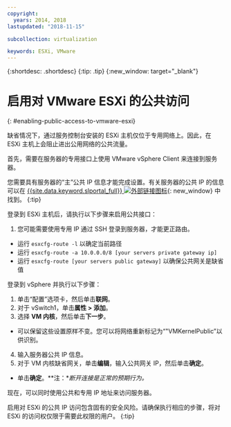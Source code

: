 ```yaml
---
copyright:
  years: 2014, 2018
lastupdated: "2018-11-15"

subcollection: virtualization

keywords: ESXi, VMware
---
```

{:shortdesc: .shortdesc}
{:tip: .tip}
{:new_window: target="_blank"}

# 启用对 VMware ESXi 的公共访问
{: #enabling-public-access-to-vmware-esxi}

缺省情况下，通过服务控制台安装的 ESXi 主机仅位于专用网络上。因此，在 ESXi 主机上会阻止进出公用网络的公共流量。

首先，需要在服务器的专用接口上使用 VMware vSphere Client 来连接到服务器。

您需要具有服务器的“主”公共 IP 信息才能完成设置。有关服务器的公共 IP 的信息可以在 [{{site.data.keyword.slportal_full}} ![外部链接图标](../../icons/launch-glyph.svg "外部链接图标")](https://control.softlayer.com/){: new_window} 中找到。
{:tip}

登录到 ESXi 主机后，请执行以下步骤来启用公共接口：

1. 您可能需要使用专用 IP 通过 SSH 登录到服务器，才能更正路由。
* 运行 `esxcfg-route -l` 以确定当前路径
* 运行 `esxcfg-route -a 10.0.0.0/8 [your servers private gateway ip]`
* 运行 `esxcfg-route [your servers public gateway]` 以确保公共网关是缺省值

登录到 vSphere 并执行以下步骤：

1. 单击“配置”选项卡，然后单击**联网**。
2. 对于 vSwitch1，单击**属性 > 添加**。
3. 选择 **VM 内核**，然后单击**下一步**。
* 可以保留这些设置原样不变。您可以将网络重新标记为“"VMKernelPublic”以供识别。
4. 输入服务器公共 IP 信息。
5. 对于 VM 内核缺省网关，单击**编辑**，输入公共网关 IP，然后单击**确定**。
* 单击**确定**。**注：**断开连接是正常的预期行为。*

现在，可以同时使用公共和专用 IP 地址来访问服务器。

启用对 ESXi 的公共 IP 访问包含固有的安全风险。请确保执行相应的步骤，将对 ESXi 的访问权仅限于需要此权限的用户。
{:tip}
